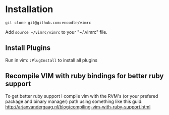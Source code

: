 # Installation

```
git clone git@github.com:enoodle/vimrc
```

Add `source ~/vimrc/vimrc` to your "~/.vimrc" file.

## Install Plugins
Run in vim: `:PlugInstall` to install all plugins

## Recompile VIM with ruby bindings for better ruby support
To get better ruby support I compile vim with the RVM's (or your prefered package and binary manager) path using something like this guid: http://arjanvandergaag.nl/blog/compiling-vim-with-ruby-support.html
